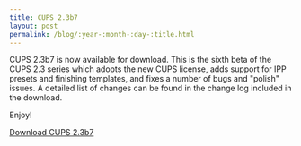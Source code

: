```yaml
---
title: CUPS 2.3b7
layout: post
permalink: /blog/:year-:month-:day-:title.html
---
```


CUPS 2.3b7 is now available for download.  This is the sixth beta of the CUPS 2.3 series which adopts the new CUPS license, adds support for IPP presets and finishing templates, and fixes a number of bugs and "polish" issues.  A detailed list of changes can be found in the change log included in the download.

Enjoy!

<a class="btn btn-default" href="https://github.com/apple/cups/releases/tag/v2.3b7"><span class="oi oi-data-transfer-download"></span> Download CUPS 2.3b7</a>
